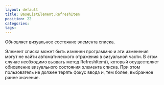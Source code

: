 ```yaml
---
layout: default
title: BaseListElement.RefreshItem
position: 22
categories: 
tags: 
---
```


Обновляет визуальное состояние элемента списка.

Элемент списка может быть изменен программно и эти изменения могут не найти автоматического отражения в визуальной части. В этом случае необходимо вызвать метод RefreshItem(), который осуществляет обновление визуального состояния элемента списка. При этом пользователь не должен терять фокус ввода и, тем более, выбранное ранее значение.

 

 

